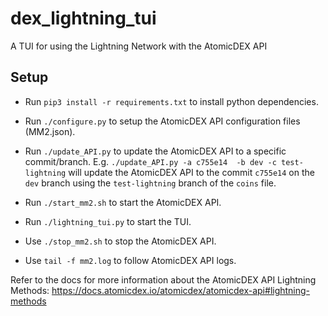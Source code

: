 # dex_lightning_tui
A TUI for using the  Lightning Network with the AtomicDEX API


## Setup
- Run `pip3 install -r requirements.txt` to install python dependencies.
- Run `./configure.py` to setup the AtomicDEX API configuration files (MM2.json).
- Run `./update_API.py` to update the AtomicDEX API to a specific commit/branch. E.g. `./update_API.py -a c755e14  -b dev -c test-lightning` will update the AtomicDEX API to the commit `c755e14` on the `dev` branch using the `test-lightning` branch of the `coins` file.
- Run `./start_mm2.sh` to start the AtomicDEX API.
- Run `./lightning_tui.py` to start the TUI.

- Use `./stop_mm2.sh` to stop the AtomicDEX API.
- Use `tail -f mm2.log` to follow AtomicDEX API logs.

Refer to the docs for more information about the AtomicDEX API Lightning Methods: https://docs.atomicdex.io/atomicdex/atomicdex-api#lightning-methods

